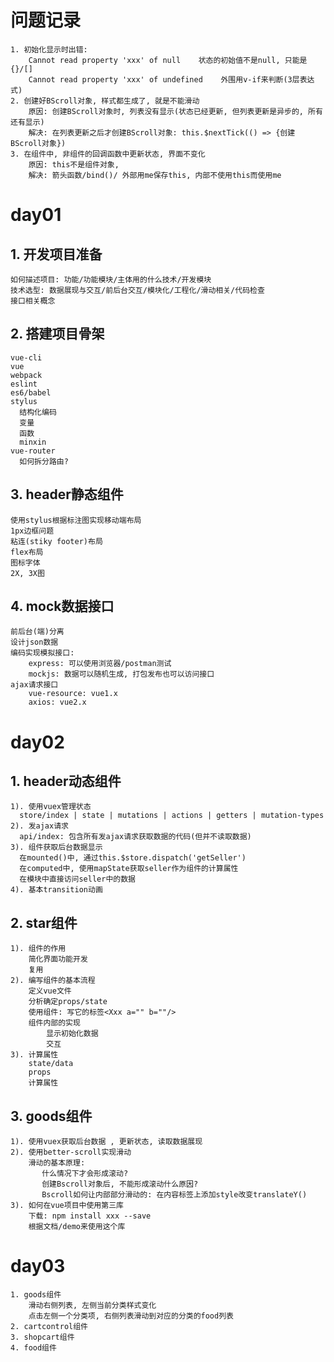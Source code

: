 # 问题记录
    1. 初始化显示时出错:  
        Cannot read property 'xxx' of null    状态的初始值不是null, 只能是{}/[]
        Cannot read property 'xxx' of undefined    外围用v-if来判断(3层表达式)
    2. 创建好BScroll对象, 样式都生成了, 就是不能滑动
        原因: 创建BScroll对象时, 列表没有显示(状态已经更新, 但列表更新是异步的, 所有还有显示)
        解决: 在列表更新之后才创建BScroll对象: this.$nextTick(() => {创建BScroll对象})
    3. 在组件中, 非组件的回调函数中更新状态, 界面不变化
        原因: this不是组件对象, 
        解决: 箭头函数/bind()/ 外部用me保存this, 内部不使用this而使用me

# day01
## 1. 开发项目准备
    如何描述项目: 功能/功能模块/主体用的什么技术/开发模块
    技术选型: 数据展现与交互/前后台交互/模块化/工程化/滑动相关/代码检查
    接口相关概念
    
## 2. 搭建项目骨架
    vue-cli
    vue
    webpack
    eslint
    es6/babel
    stylus
      结构化编码
      变量
      函数
      minxin
    vue-router
      如何拆分路由?

## 3. header静态组件
    使用stylus根据标注图实现移动端布局
    1px边框问题
    粘连(stiky footer)布局
    flex布局
    图标字体
    2X, 3X图
## 4. mock数据接口
    前后台(端)分离
    设计json数据
    编码实现模拟接口: 
        express: 可以使用浏览器/postman测试
        mockjs: 数据可以随机生成, 打包发布也可以访问接口
    ajax请求接口
        vue-resource: vue1.x
        axios: vue2.x

# day02
## 1. header动态组件
    1). 使用vuex管理状态
      store/index | state | mutations | actions | getters | mutation-types
    2). 发ajax请求
      api/index: 包含所有发ajax请求获取数据的代码(但并不读取数据)
    3). 组件获取后台数据显示
      在mounted()中, 通过this.$store.dispatch('getSeller')
      在computed中, 使用mapState获取seller作为组件的计算属性
      在模块中直接访问seller中的数据
    4). 基本transition动画
    
## 2. star组件
    1). 组件的作用
        简化界面功能开发
        复用
    2). 编写组件的基本流程
        定义vue文件
        分析确定props/state
        使用组件: 写它的标签<Xxx a="" b=""/>    
        组件内部的实现
            显示初始化数据
            交互
    3). 计算属性
        state/data
        props
        计算属性 
        
## 3. goods组件
    1). 使用vuex获取后台数据 , 更新状态, 读取数据展现
    2). 使用better-scroll实现滑动
        滑动的基本原理: 
           什么情况下才会形成滚动?
           创建Bscroll对象后, 不能形成滚动什么原因?
           Bscroll如何让内部部分滑动的: 在内容标签上添加style改变translateY()
    3). 如何在vue项目中使用第三库
        下载: npm install xxx --save
        根据文档/demo来使用这个库

# day03
    1. goods组件
        滑动右侧列表, 左侧当前分类样式变化
        点击左侧一个分类项, 右侧列表滑动到对应的分类的food列表
    2. cartcontrol组件
    3. shopcart组件
    4. food组件